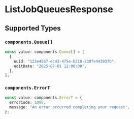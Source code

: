 # ListJobQueuesResponse


## Supported Types

### `components.Queue[]`

```typescript
const value: components.Queue[] = [
  {
    uuid: "123e4567-ec43-475e-b210-230fe44393fb",
    editDate: "2025-07-01 12:00:00",
  },
];
```

### `components.ErrorT`

```typescript
const value: components.ErrorT = {
  errorCode: 1000,
  message: "An error occurred completing your request",
};
```

